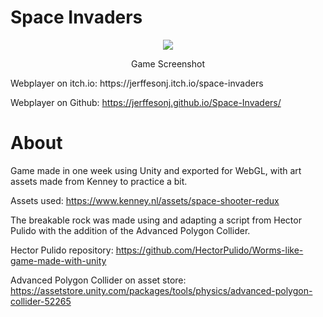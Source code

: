 # Space Invaders



<p align="center">
 <img src="https://user-images.githubusercontent.com/59349985/221411314-de1172f3-a381-476f-b2ad-e31f03818f4c.png">
</p>
<p align="center">
 Game Screenshot
</p>
Webplayer on itch.io: https://jerffesonj.itch.io/space-invaders

Webplayer on Github: https://jerffesonj.github.io/Space-Invaders/

# About
Game made in one week using Unity and exported for WebGL, with art assets made from Kenney to practice a bit.

Assets used: https://www.kenney.nl/assets/space-shooter-redux

The breakable rock was made using and adapting a script from Hector Pulido with the addition of the Advanced Polygon Collider.

Hector Pulido repository: https://github.com/HectorPulido/Worms-like-game-made-with-unity

Advanced Polygon Collider on asset store: https://assetstore.unity.com/packages/tools/physics/advanced-polygon-collider-52265
